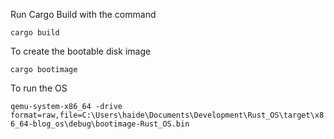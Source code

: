 Run Cargo Build with the command

`cargo build`

To create the bootable disk image

`cargo bootimage`

To run the OS

`qemu-system-x86_64 -drive format=raw,file=C:\Users\haide\Documents\Development\Rust_OS\target\x86_64-blog_os\debug\bootimage-Rust_OS.bin`
